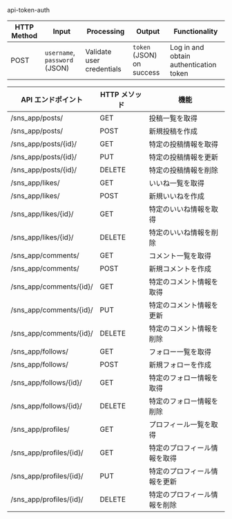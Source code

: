 
api-token-auth

| HTTP Method | Input                            | Processing                | Output                             | Functionality                                |
|-------------|----------------------------------|---------------------------|------------------------------------|----------------------------------------------|
| POST        | `username`, `password` (JSON)    | Validate user credentials | `token` (JSON) on success          | Log in and obtain authentication token       |


| API エンドポイント             | HTTP メソッド | 機能                          |
|------------------------------|------------|-----------------------------|
| /sns_app/posts/              | GET        | 投稿一覧を取得                  |
| /sns_app/posts/              | POST       | 新規投稿を作成                  |
| /sns_app/posts/{id}/         | GET        | 特定の投稿情報を取得              |
| /sns_app/posts/{id}/         | PUT        | 特定の投稿情報を更新              |
| /sns_app/posts/{id}/         | DELETE     | 特定の投稿情報を削除              |
| /sns_app/likes/              | GET        | いいね一覧を取得                 |
| /sns_app/likes/              | POST       | 新規いいねを作成                 |
| /sns_app/likes/{id}/         | GET        | 特定のいいね情報を取得             |
| /sns_app/likes/{id}/         | DELETE     | 特定のいいね情報を削除             |
| /sns_app/comments/           | GET        | コメント一覧を取得               |
| /sns_app/comments/           | POST       | 新規コメントを作成               |
| /sns_app/comments/{id}/      | GET        | 特定のコメント情報を取得           |
| /sns_app/comments/{id}/      | PUT        | 特定のコメント情報を更新           |
| /sns_app/comments/{id}/      | DELETE     | 特定のコメント情報を削除           |
| /sns_app/follows/            | GET        | フォロー一覧を取得               |
| /sns_app/follows/            | POST       | 新規フォローを作成               |
| /sns_app/follows/{id}/       | GET        | 特定のフォロー情報を取得           |
| /sns_app/follows/{id}/       | DELETE     | 特定のフォロー情報を削除           |
| /sns_app/profiles/           | GET        | プロフィール一覧を取得            |
| /sns_app/profiles/{id}/      | GET        | 特定のプロフィール情報を取得       |
| /sns_app/profiles/{id}/      | PUT        | 特定のプロフィール情報を更新       |
| /sns_app/profiles/{id}/      | DELETE     | 特定のプロフィール情報を削除       |
